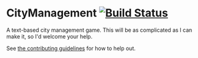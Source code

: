 # CityManagement [![Build Status](https://travis-ci.org/Samasaur1/CityManagement.svg?branch=javadocs)](https://travis-ci.org/Samasaur1/CityManagement)
A text-based city management game. This will be as complicated as I can make it, so I'd welcome your help.

See [the contributing guidelines](CONTRIBUTING.md) for how to help out.
